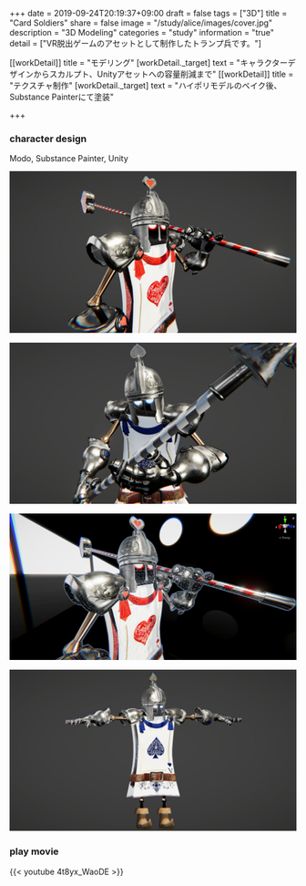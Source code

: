 +++
date = 2019-09-24T20:19:37+09:00
draft = false
tags = ["3D"]
title = "Card Soldiers"
share = false
image = "/study/alice/images/cover.jpg"
description = "3D Modeling"
categories = "study"
information = "true"
detail = ["VR脱出ゲームのアセットとして制作したトランプ兵です。"]

[[workDetail]]
  title = "モデリング"
  [workDetail._target]
    text = "キャラクターデザインからスカルプト、Unityアセットへの容量削減まで"
[[workDetail]]
  title = "テクスチャ制作"
  [workDetail._target]
    text = "ハイポリモデルのベイク後、Substance Painterにて塗装"

+++

### character design

Modo, Substance Painter, Unity

![](images/cover.jpg)

![](images/alice_00.jpg)

![](images/alice_01.jpg)

![](images/alice_02.jpg)

### play movie

{{< youtube 4t8yx_WaoDE >}}
